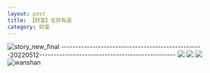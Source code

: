 ```yaml
---
layout: post
title: 【财富】生财有道
category: 财富
---
```

![story_new_final](http://rjbwi03xh.hd-bkt.clouddn.com/img/story_new_final_0322.png)
--------------------------------------------------20220512------------------------------------------------
![](http://rjbwd52rw.hd-bkt.clouddn.com/img/factors-220513-1.png)
![](http://rjbwd52rw.hd-bkt.clouddn.com/img/factors-220513-2.png)
![](http://rjbwd52rw.hd-bkt.clouddn.com/img/factors-220513-3.png)
![wanshan](http://rjbwi03xh.hd-bkt.clouddn.com/img/wanshan.png)
  




